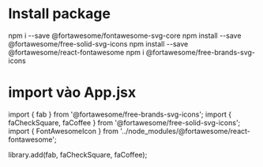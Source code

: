 # Install package
npm i --save @fortawesome/fontawesome-svg-core
npm install --save @fortawesome/free-solid-svg-icons
npm install --save @fortawesome/react-fontawesome
npm i @fortawesome/free-brands-svg-icons

# import vào App.jsx
import { fab } from '@fortawesome/free-brands-svg-icons';
import { faCheckSquare, faCoffee } from '@fortawesome/free-solid-svg-icons';
import { FontAwesomeIcon } from '../node_modules/@fortawesome/react-fontawesome';

library.add(fab, faCheckSquare, faCoffee);

#
